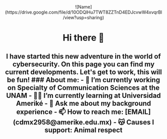 <div id="header" align="center">
  ![Name] (https://drive.google.com/file/d/10ODQlHu7TWT8ZZTnD4EDJcvwW4xvqrBl/view?usp=sharing)
  <h1 align="center">Hi there 👋
</div>

<h2 align="center">I have started this new adventure in the world of cybersecurity. On this page you can find my current developments. Let's get to work, this will be fun!
</div>  
### About me: 
- 🛜 I’m currently working on Specialty of Communication Sciences at the UNAM 
- 👩‍🎓 I’m currently learning at Universidad Ameriké
- 💬 Ask me about my background experience
- 📫 How to reach me: [EMAIL] (cdmx2958@amerike.edu.mx)
- 😽 Causes I support: Animal respect


